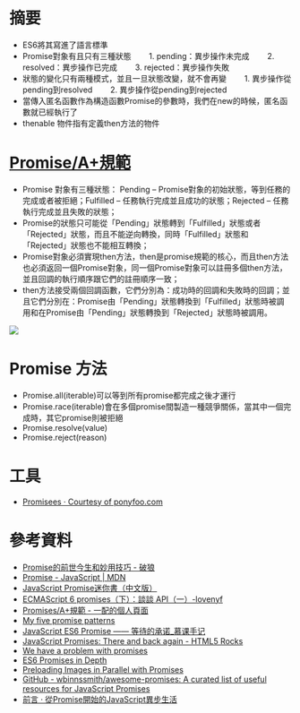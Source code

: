 # 摘要
* ES6將其寫進了語言標準
* Promise對象有且只有三種狀態
　　1. pending：異步操作未完成
　　2. resolved：異步操作已完成
　　3. rejected：異步操作失敗
* 狀態的變化只有兩種模式，並且一旦狀態改變，就不會再變
　　1. 異步操作從pending到resolved
　　2. 異步操作從pending到rejected
* 當傳入匿名函數作為構造函數Promise的參數時，我們在new的時候，匿名函數就已經執行了
* thenable 物件指有定義then方法的物件

# [Promise/A+規範](http://promises-aplus.github.io/promises-spec/)
* Promise 對象有三種狀態： Pending – Promise對象的初始狀態，等到任務的完成或者被拒絕；Fulfilled – 任務執行完成並且成功的狀態；Rejected – 任務執行完成並且失敗的狀態；
* Promise的狀態只可能從「Pending」狀態轉到「Fulfilled」狀態或者「Rejected」狀態，而且不能逆向轉換，同時「Fulfilled」狀態和「Rejected」狀態也不能相互轉換；
* Promise對象必須實現then方法，then是promise規範的核心，而且then方法也必須返回一個Promise對象，同一個Promise對象可以註冊多個then方法，並且回調的執行順序跟它們的註冊順序一致；
* then方法接受兩個回調函數，它們分別為：成功時的回調和失敗時的回調；並且它們分別在：Promise由「Pending」狀態轉換到「Fulfilled」狀態時被調用和在Promise由「Pending」狀態轉換到「Rejected」狀態時被調用。

![](http://greengerong.github.io/images/blog_img/promises-%E6%B5%81%E7%A8%8B%E5%9B%BE.png)


# Promise 方法
* Promise.all(iterable)可以等到所有promise都完成之後才運行
* Promise.race(iterable)會在多個promise間製造一種競爭關係，當其中一個完成時，其它promise則被拒絕
* Promise.resolve(value)
* Promise.reject(reason)

# 工具
* [Promisees ‧ Courtesy of ponyfoo.com](http://bevacqua.github.io/promisees/)

# 參考資料
* [Promise的前世今生和妙用技巧 - 破狼](http://www.cnblogs.com/whitewolf/p/promise-best-practice.html)
* [Promise - JavaScript | MDN](https://developer.mozilla.org/en-US/docs/Web/JavaScript/Reference/Global_Objects/Promise)
* [JavaScript Promise迷你書（中文版）](http://liubin.org/promises-book/)
* [ECMAScript 6 promises（下）：談談 API（一）-lovenyf](http://blog.chinaunix.net/uid-26672038-id-4900198.html)
* [Promises/A+規範 - 一配的個人頁面](http://my.oschina.net/1pei/blog/543419)
* [My five promise patterns](https://remysharp.com/2014/11/19/my-five-promise-patterns)
* [JavaScript ES6 Promise —— 等待的承诺_慕课手记](http://www.imooc.com/article/3627)
* [JavaScript Promises: There and back again - HTML5 Rocks](http://www.html5rocks.com/zh/tutorials/es6/promises/)
* [We have a problem with promises](https://pouchdb.com/2015/05/18/we-have-a-problem-with-promises.html)
* [ES6 Promises in Depth](https://ponyfoo.com/articles/es6-promises-in-depth)
* [Preloading Images in Parallel with Promises](https://www.sitepoint.com/preloading-images-in-parallel-with-promises/)
* [GitHub - wbinnssmith/awesome-promises: A curated list of useful resources for JavaScript Promises](https://github.com/wbinnssmith/awesome-promises?utm_source=javascriptweekly&utm_medium=email)
* [前言 · 從Promise開始的JavaScript異步生活](https://eyesofkids.gitbooks.io/javascript-start-es6-promise/content/contents/intro.html)
